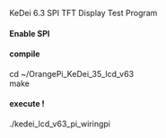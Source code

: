 KeDei 6.3 SPI TFT Display Test Program

#### Enable SPI

#### compile
cd ~/OrangePi_KeDei_35_lcd_v63  
make

#### execute !
./kedei_lcd_v63_pi_wiringpi




